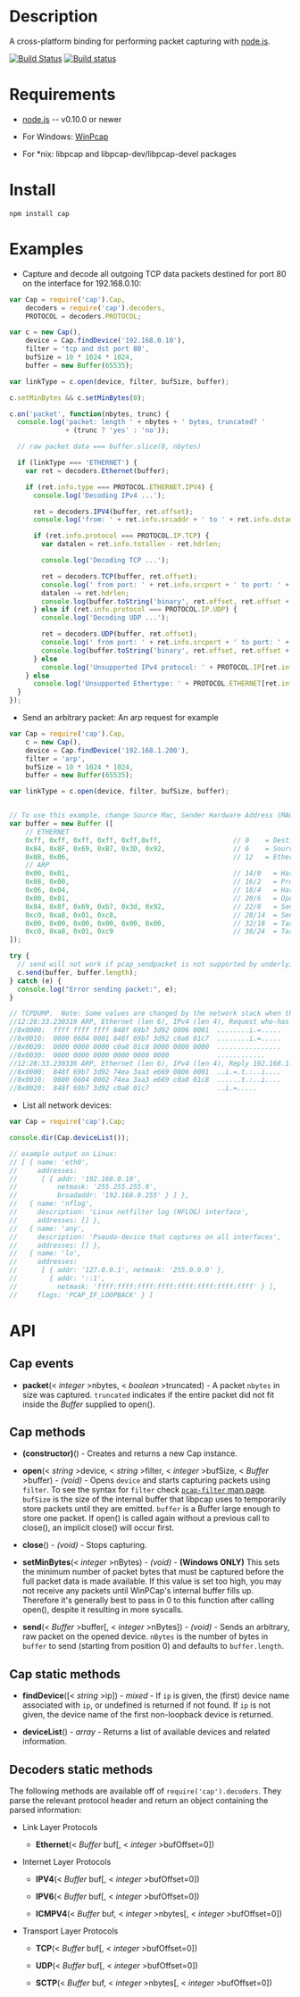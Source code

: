 
Description
===========

A cross-platform binding for performing packet capturing with [node.js](http://nodejs.org/).

[![Build Status](https://travis-ci.org/mscdex/cap.svg)](https://travis-ci.org/mscdex/cap)
[![Build status](https://ci.appveyor.com/api/projects/status/hypcya975yogcu9h)](https://ci.appveyor.com/project/mscdex/cap)


Requirements
============

* [node.js](http://nodejs.org/) -- v0.10.0 or newer

* For Windows: [WinPcap](http://www.winpcap.org/install/default.htm)

* For *nix: libpcap and libpcap-dev/libpcap-devel packages


Install
============

    npm install cap


Examples
========

* Capture and decode all outgoing TCP data packets destined for port 80 on the interface for 192.168.0.10:

```javascript
var Cap = require('cap').Cap,
    decoders = require('cap').decoders,
    PROTOCOL = decoders.PROTOCOL;

var c = new Cap(),
    device = Cap.findDevice('192.168.0.10'),
    filter = 'tcp and dst port 80',
    bufSize = 10 * 1024 * 1024,
    buffer = new Buffer(65535);

var linkType = c.open(device, filter, bufSize, buffer);

c.setMinBytes && c.setMinBytes(0);

c.on('packet', function(nbytes, trunc) {
  console.log('packet: length ' + nbytes + ' bytes, truncated? '
              + (trunc ? 'yes' : 'no'));

  // raw packet data === buffer.slice(0, nbytes)

  if (linkType === 'ETHERNET') {
    var ret = decoders.Ethernet(buffer);

    if (ret.info.type === PROTOCOL.ETHERNET.IPV4) {
      console.log('Decoding IPv4 ...');

      ret = decoders.IPV4(buffer, ret.offset);
      console.log('from: ' + ret.info.srcaddr + ' to ' + ret.info.dstaddr);

      if (ret.info.protocol === PROTOCOL.IP.TCP) {
        var datalen = ret.info.totallen - ret.hdrlen;

        console.log('Decoding TCP ...');

        ret = decoders.TCP(buffer, ret.offset);
        console.log(' from port: ' + ret.info.srcport + ' to port: ' + ret.info.dstport);
        datalen -= ret.hdrlen;
        console.log(buffer.toString('binary', ret.offset, ret.offset + datalen));
      } else if (ret.info.protocol === PROTOCOL.IP.UDP) {
        console.log('Decoding UDP ...');

        ret = decoders.UDP(buffer, ret.offset);
        console.log(' from port: ' + ret.info.srcport + ' to port: ' + ret.info.dstport);
        console.log(buffer.toString('binary', ret.offset, ret.offset + ret.info.length));
      } else
        console.log('Unsupported IPv4 protocol: ' + PROTOCOL.IP[ret.info.protocol]);
    } else
      console.log('Unsupported Ethertype: ' + PROTOCOL.ETHERNET[ret.info.type]);
  }
});
```

* Send an arbitrary packet: An arp request for example

```javascript
var Cap = require('cap').Cap,
    c = new Cap(),
    device = Cap.findDevice('192.168.1.200'),
    filter = 'arp',
    bufSize = 10 * 1024 * 1024,
    buffer = new Buffer(65535);

var linkType = c.open(device, filter, bufSize, buffer);


// To use this example, change Source Mac, Sender Hardware Address (MAC) and Target Protocol address
var buffer = new Buffer ([
    // ETHERNET
    0xff, 0xff, 0xff, 0xff, 0xff,0xff,                  // 0    = Destination MAC
    0x84, 0x8F, 0x69, 0xB7, 0x3D, 0x92,                 // 6    = Source MAC
    0x08, 0x06,                                         // 12   = EtherType = ARP
    // ARP
    0x00, 0x01,                                         // 14/0   = Hardware Type = Ethernet (or wifi)
    0x08, 0x00,                                         // 16/2   = Protocol type = ipv4 (request ipv4 route info)
    0x06, 0x04,                                         // 18/4   = Hardware Addr Len (Ether/MAC = 6), Protocol Addr Len (ipv4 = 4)
    0x00, 0x01,                                         // 20/6   = Operation (ARP, who-has)
    0x84, 0x8f, 0x69, 0xb7, 0x3d, 0x92,                 // 22/8   = Sender Hardware Addr (MAC)
    0xc0, 0xa8, 0x01, 0xc8,                             // 28/14  = Sender Protocol address (ipv4)
    0x00, 0x00, 0x00, 0x00, 0x00, 0x00,                 // 32/18  = Target Hardware Address (Blank/nulls for who-has)
    0xc0, 0xa8, 0x01, 0xc9                              // 38/24  = Target Protocol address (ipv4)
]);

try {
  // send will not work if pcap_sendpacket is not supported by underlying `device`
  c.send(buffer, buffer.length);
} catch (e) {
  console.log("Error sending packet:", e);
}

// TCPDUMP.  Note: Some values are changed by the network stack when the broadcast arp message is received.
//12:28:33.230319 ARP, Ethernet (len 6), IPv4 (len 4), Request who-has 192.168.1.200 tell 192.168.1.199, length 46
//0x0000:  ffff ffff ffff 848f 69b7 3d92 0806 0001  ........i.=.....
//0x0010:  0800 0604 0001 848f 69b7 3d92 c0a8 01c7  ........i.=.....
//0x0020:  0000 0000 0000 c0a8 01c8 0000 0000 0000  ................
//0x0030:  0000 0000 0000 0000 0000 0000            ............
//12:28:33.230336 ARP, Ethernet (len 6), IPv4 (len 4), Reply 192.168.1.200 is-at 74:ea:3a:a3:e6:69, length 28
//0x0000:  848f 69b7 3d92 74ea 3aa3 e669 0806 0001  ..i.=.t.:..i....
//0x0010:  0800 0604 0002 74ea 3aa3 e669 c0a8 01c8  ......t.:..i....
//0x0020:  848f 69b7 3d92 c0a8 01c7                 ..i.=.....

```

* List all network devices:

```javascript
var Cap = require('cap').Cap;

console.dir(Cap.deviceList());

// example output on Linux:
// [ { name: 'eth0',
//     addresses:
//      [ { addr: '192.168.0.10',
//          netmask: '255.255.255.0',
//          broadaddr: '192.168.0.255' } ] },
//   { name: 'nflog',
//     description: 'Linux netfilter log (NFLOG) interface',
//     addresses: [] },
//   { name: 'any',
//     description: 'Pseudo-device that captures on all interfaces',
//     addresses: [] },
//   { name: 'lo',
//     addresses:
//      [ { addr: '127.0.0.1', netmask: '255.0.0.0' },
//        { addr: '::1',
//          netmask: 'ffff:ffff:ffff:ffff:ffff:ffff:ffff:ffff' } ],
//     flags: 'PCAP_IF_LOOPBACK' } ]
```


API
===

Cap events
----------

* **packet**(< _integer_ >nbytes, < _boolean_ >truncated) - A packet `nbytes` in size was captured. `truncated` indicates if the entire packet did not fit inside the _Buffer_ supplied to open().


Cap methods
-----------

* **(constructor)**() - Creates and returns a new Cap instance.

* **open**(< _string_ >device, < _string_ >filter, < _integer_ >bufSize, < _Buffer_ >buffer) - _(void)_ - Opens `device` and starts capturing packets using `filter`. To see the syntax for `filter` check [`pcap-filter` man page](http://www.tcpdump.org/manpages/pcap-filter.7.html). `bufSize` is the size of the internal buffer that libpcap uses to temporarily store packets until they are emitted. `buffer` is a Buffer large enough to store one packet. If open() is called again without a previous call to close(), an implicit close() will occur first.

* **close**() - _(void)_ - Stops capturing.

* **setMinBytes**(< _integer_ >nBytes) - _(void)_ - **(Windows ONLY)** This sets the minimum number of packet bytes that must be captured before the full packet data is made available. If this value is set too high, you may not receive any packets until WinPCap's internal buffer fills up. Therefore it's generally best to pass in 0 to this function after calling open(), despite it resulting in more syscalls.

* **send**(< _Buffer_ >buffer[, < _integer_ >nBytes]) - _(void)_ - Sends an arbitrary, raw packet on the opened device. `nBytes` is the number of bytes in `buffer` to send (starting from position 0) and defaults to `buffer.length`.


Cap static methods
------------------

* **findDevice**([< _string_ >ip]) - _mixed_ - If `ip` is given, the (first) device name associated with `ip`, or undefined is returned if not found. If `ip` is not given, the device name of the first non-loopback device is returned.

* **deviceList**() - _array_ - Returns a list of available devices and related information.


Decoders static methods
-----------------------

The following methods are available off of `require('cap').decoders`. They parse the relevant protocol header and return an object containing the parsed information:

* Link Layer Protocols

    * **Ethernet**(< _Buffer_ buf[, < _integer_ >bufOffset=0])

* Internet Layer Protocols

    * **IPV4**(< _Buffer_ buf[, < _integer_ >bufOffset=0])

    * **IPV6**(< _Buffer_ buf[, < _integer_ >bufOffset=0])

    * **ICMPV4**(< _Buffer_ buf, < _integer_ >nbytes[, < _integer_ >bufOffset=0])

* Transport Layer Protocols

    * **TCP**(< _Buffer_ buf[, < _integer_ >bufOffset=0])

    * **UDP**(< _Buffer_ buf[, < _integer_ >bufOffset=0])

    * **SCTP**(< _Buffer_ buf, < _integer_ >nbytes[, < _integer_ >bufOffset=0])
